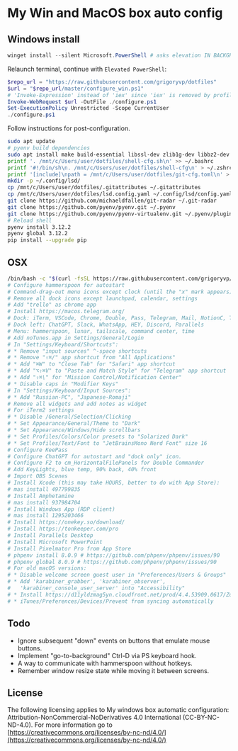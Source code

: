 # My Win and MacOS box auto config

## Windows install

```ps1
winget install --silent Microsoft.PowerShell # asks elevation IN BACKGROUND
```

Relaunch terminal, continue with `Elevated PowerShell`:

```ps1
$repo_url = "https://raw.githubusercontent.com/grigoryvp/dotfiles"
$url = "$repo_url/master/configure_win.ps1"
# 'Invoke-Expression' instead of 'iex' since 'iex' is removed by profile.ps1
Invoke-WebRequest $url -OutFile ./configure.ps1
Set-ExecutionPolicy Unrestricted -Scope CurrentUser
./configure.ps1
```

Follow instructions for post-configuration.

```sh
sudo apt update
# pyenv build dependencies
sudo apt install make build-essential libssl-dev zlib1g-dev libbz2-dev libreadline-dev libsqlite3-dev wget curl llvm libncursesw5-dev xz-utils tk-dev libxml2-dev libxmlsec1-dev libffi-dev liblzma-dev
printf '. /mnt/c/Users/user/dotfiles/shell-cfg.sh\n' >> ~/.bashrc
printf '#!/bin/sh\n. /mnt/c/Users/user/dotfiles/shell-cfg\n' > ~/.zshrc
printf '[include]\npath = /mnt/c/Users/user/dotfiles/git-cfg.toml\n' > ~/.gitconfig
mkdir -p ~/.config/lsd/
cp /mnt/c/Users/user/dotfiles/.gitattributes ~/.gitattributes
cp /mnt/c/Users/user/dotfiles/lsd.config.yaml ~/.config/lsd/config.yaml
git clone https://github.com/michaeldfallen/git-radar ~/.git-radar
git clone https://github.com/pyenv/pyenv.git ~/.pyenv
git clone https://github.com/pyenv/pyenv-virtualenv.git ~/.pyenv/plugins/pyenv-virtualenv
# Reload shell
pyenv install 3.12.2
pyenv global 3.12.2
pip install --upgrade pip
```

## OSX

```sh
/bin/bash -c "$(curl -fsSL https://raw.githubusercontent.com/grigoryvp/dotfiles/HEAD/configure_macos.sh)"
# Configure hammerspoon for autostart
# Command-drag-out menu icons except clock (until the "x" mark appears)
# Remove all dock icons except launchpad, calendar, settings
# Add "trello" as chrome app
# Install https://macos.telegram.org/
# Dock: iTerm, VSCode, Chrome, Double, Pass, Telegram, Mail, NotionC, Trello
# Dock left: ChatGPT, Slack, WhatsApp, HEY, Discord, Parallels
# Menu: hammerspoon, lunar, tailscale, command center, time
# Add noTunes.app in Settings/General/Login
# In "Settings/Keyboard/Shortcuts":
# * Remove "input sources" ^-space shortcuts
# * Remove "⇧⌘/" app shortcut from "All Applications"
# * Add "⌘W" to "Close Tab" for "Safari" app shortcut
# * Add "⌥⇧⌘V" to "Paste and Match Style" for "Telegram" app shortcut
# * Add "⇧⌘\" for "Mission Control/Notification Center"
# * Disable caps in "Modifier Keys"
# In "Settings/Keyboard/Input Sources":
# * Add "Russian-PC", "Japanese-Romaji"
# Remove all widgets and add notes as widget
# For iTerm2 settings
# * Disable /General/Selection/Clicking
# * Set Appearance/General/Theme to "Dark"
# * Set Appearance/Windows/Hide scrollbars
# * Set Profiles/Colors/Color presets to "Solarized Dark"
# * Set Profiles/Text/Font to "JetBrainsMono Nerd Font" size 16
# Configure KeePass
# Configure ChatGPT for autostart and "dock only" icon.
# Configure F2 to cm_HorizontalFilePanels for Double Commander
# Add KeyLights, blue temp, 90% back, 40% front
# Import OBS Scenes
# Install Xcode (this may take HOURS, better to do with App Store):
# mas install 497799835
# Install Amphetamine
# mas install 937984704
# Install Windows App (RDP client)
# mas install 1295203466
# Install https://onekey.so/download/
# Install https://tonkeeper.com/pro
# Install Parallels Desktop
# Install Microsoft PowerPoint
# Install Pixelmator Pro from App Store
# phpenv install 8.0.9 # https://github.com/phpenv/phpenv/issues/90
# phpenv global 8.0.9 # https://github.com/phpenv/phpenv/issues/90
# For old macOS versions:
# * Disable welcome screen guest user in "Preferences/Users & Groups"
# * Add 'karabiner_grabber', 'karabiner_observer',
#   'karabiner_console_user_server' into "Accessibility"
# * Install https://d11yldzmag5yn.cloudfront.net/prod/4.4.53909.0617/Zoom.pkg
# * iTunes/Preferences/Devices/Prevent from syncing automatically
```

## Todo

* Ignore subsequent "down" events on buttons that emulate mouse buttons.
* Implement "go-to-background" Ctrl-D via PS keyboard hook.
* A way to communicate with hammerspoon without hotkeys.
* Remember window resize state while moving it between screens.

## License

The following licensing applies to My windows box automatic configuration:
Attribution-NonCommercial-NoDerivatives 4.0 International
(CC-BY-NC-ND-4.0). For more information go to
[https://creativecommons.org/licenses/by-nc-nd/4.0/](https://creativecommons.org/licenses/by-nc-nd/4.0/)
